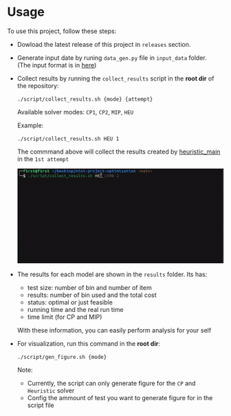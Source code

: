 # Usage

To use this project, follow these steps:

- Dowload the latest release of this project in `releases` section.
- Generate input date by runing `data_gen.py` file in `input_data` folder.    
(The input format is in [here](/input_data/README.md))
- Collect results by running the `collect_results` script in the **root dir** of the repository:
    ```
    ./script/collect_results.sh {mode} {attempt}
    ```
    Available solver modes: `CP1`, `CP2`, `MIP`, `HEU`

    Example:
    ```
    ./script/collect_results.sh HEU 1
    ```  
    The commmand above will collect the results created by [heuristic_main](/solver_file/Heuristic/) in the `1st attempt`     
    
    ![Example](./assets/example.gif)  
- The results for each model are shown in the `results` folder. Its has:
    - test size: number of bin and number of item
    - results: number of bin used and the total cost
    - status: optimal or just feasible
    - running time and the real run time
    - time limit (for CP and MIP)

    With these information, you can easily perform analysis for your self

- For visualization, run this command in the **root dir**:
    ```
    ./script/gen_figure.sh {mode}
    ```
    Note: 
    - Currently, the script can only generate figure for the `CP` and `Heuristic` solver
    - Config the ammount of test you want to generate figure for in the script file



